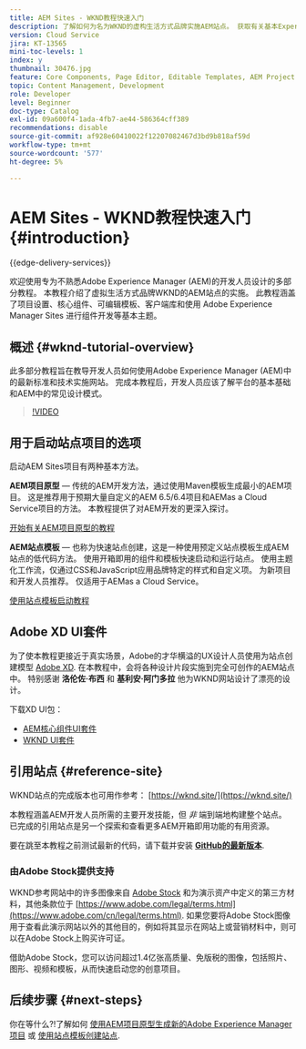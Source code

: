 ```yaml
---
title: AEM Sites - WKND教程快速入门
description: 了解如何为名为WKND的虚构生活方式品牌实施AEM站点。 获取有关基本Experience Manager主题的演练，如项目设置、maven原型、核心组件、可编辑模板、客户端库和组件开发。
version: Cloud Service
jira: KT-13565
mini-toc-levels: 1
index: y
thumbnail: 30476.jpg
feature: Core Components, Page Editor, Editable Templates, AEM Project Archetype
topic: Content Management, Development
role: Developer
level: Beginner
doc-type: Catalog
exl-id: 09a600f4-1ada-4fb7-ae44-586364cff389
recommendations: disable
source-git-commit: af928e60410022f12207082467d3bd9b818af59d
workflow-type: tm+mt
source-wordcount: '577'
ht-degree: 5%

---
```


# AEM Sites - WKND教程快速入门 {#introduction}

{{edge-delivery-services}}

欢迎使用专为不熟悉Adobe Experience Manager (AEM)的开发人员设计的多部分教程。 本教程介绍了虚拟生活方式品牌WKND的AEM站点的实施。 此教程涵盖了项目设置、核心组件、可编辑模板、客户端库和使用 Adobe Experience Manager Sites 进行组件开发等基本主题。

## 概述 {#wknd-tutorial-overview}

此多部分教程旨在教导开发人员如何使用Adobe Experience Manager (AEM)中的最新标准和技术实施网站。 完成本教程后，开发人员应该了解平台的基本基础和AEM中的常见设计模式。

>[!VIDEO](https://video.tv.adobe.com/v/30476?quality=12&learn=on)

## 用于启动站点项目的选项

启动AEM Sites项目有两种基本方法。

**AEM项目原型**  — 传统的AEM开发方法，通过使用Maven模板生成最小的AEM项目。 这是推荐用于预期大量自定义的AEM 6.5/6.4项目和AEMas a Cloud Service项目的方法。 本教程提供了对AEM开发的更深入探讨。

[开始有关AEM项目原型的教程](./project-archetype/overview.md)

**AEM站点模板**  — 也称为快速站点创建，这是一种使用预定义站点模板生成AEM站点的低代码方法。 使用开箱即用的组件和模板快速启动和运行站点。 使用主题化工作流，仅通过CSS和JavaScript应用品牌特定的样式和自定义项。 为新项目和开发人员推荐。 仅适用于AEMas a Cloud Service。

[使用站点模板启动教程](./site-template/create-site.md)

## Adobe XD UI套件

为了使本教程更接近于真实场景，Adobe的才华横溢的UX设计人员使用为站点创建模型 [Adobe XD](https://www.adobe.com/products/xd.html). 在本教程中，会将各种设计片段实施到完全可创作的AEM站点中。 特别感谢 **洛伦佐·布西** 和 **基利安·阿门多拉** 他为WKND网站设计了漂亮的设计。

下载XD UI包：

* [AEM核心组件UI套件](assets/overview/AEM-CoreComponents-UI-Kit.xd)
* [WKND UI套件](https://github.com/adobe/aem-guides-wknd/releases/download/aem-guides-wknd-0.0.2/AEM_UI-kit-WKND.xd)

## 引用站点 {#reference-site}

WKND站点的完成版本也可用作参考： [https://wknd.site/](https://wknd.site/)

本教程涵盖AEM开发人员所需的主要开发技能，但 *非* 端到端地构建整个站点。 已完成的引用站点是另一个探索和查看更多AEM开箱即用功能的有用资源。

要在跳至本教程之前测试最新的代码，请下载并安装 **[GitHub的最新版本](https://github.com/adobe/aem-guides-wknd/releases/latest)**.

### 由Adobe Stock提供支持

WKND参考网站中的许多图像来自 [Adobe Stock](https://stock.adobe.com/) 和为演示资产中定义的第三方材料，其他条款位于 [https://www.adobe.com/legal/terms.html](https://www.adobe.com/cn/legal/terms.html). 如果您要将Adobe Stock图像用于查看此演示网站以外的其他目的，例如将其显示在网站上或营销材料中，则可以在Adobe Stock上购买许可证。

借助Adobe Stock，您可以访问超过1.4亿张高质量、免版税的图像，包括照片、图形、视频和模板，从而快速启动您的创意项目。

## 后续步骤 {#next-steps}

你在等什么?!了解如何 [使用AEM项目原型生成新的Adobe Experience Manager项目](./project-archetype/overview.md) 或 [使用站点模板创建站点](./site-template/create-site.md).
